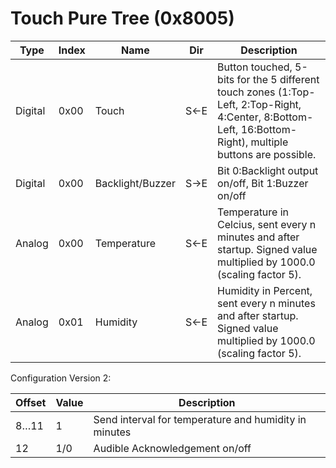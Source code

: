 # Touch Pure Tree (0x8005)

| Type    | Index   | Name             | Dir | Description |
| ------  | ------- | ---------------- | --- | ----------- |
| Digital | 0x00    | Touch            | S←E | Button touched, 5-bits for the 5 different touch zones (1:Top-Left, 2:Top-Right, 4:Center, 8:Bottom-Left, 16:Bottom-Right), multiple buttons are possible.  |
| Digital | 0x00    | Backlight/Buzzer | S→E | Bit 0:Backlight output on/off, Bit 1:Buzzer on/off |
| Analog  | 0x00    | Temperature      | S←E | Temperature in Celcius, sent every n minutes and after startup. Signed value multiplied by 1000.0 (scaling factor 5). |
| Analog  | 0x01    | Humidity         | S←E | Humidity in Percent, sent every n minutes and after startup. Signed value multiplied by 1000.0 (scaling factor 5). |

Configuration Version 2:

| Offset   | Value | Description |
| -------- | ----- | ----------- |
|  8…11    |     1 | Send interval for temperature and humidity in minutes |
|   12     |   1/0 | Audible Acknowledgement on/off |
